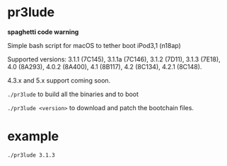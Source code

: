 # pr3lude
**spaghetti code warning**
 
Simple bash script for macOS to tether boot iPod3,1 (n18ap)

Supported versions: 3.1.1 (7C145), 3.1.1a (7C146), 3.1.2 (7D11), 3.1.3 (7E18), 4.0 (8A293), 4.0.2 (8A400), 4.1 (8B117), 4.2 (8C134), 4.2.1 (8C148).

4.3.x and 5.x support coming soon.

`./pr3lude` to build all the binaries and to boot

`./pr3lude <version>` to download and patch the bootchain files.

# example

`./pr3lude 3.1.3`
